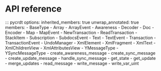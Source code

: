 # API reference

::: pycrdt
    options:
      inherited_members: true
      unwrap_annotated: true
      members:
      - BaseType
      - Array
      - ArrayEvent
      - Awareness
      - Decoder
      - Doc
      - Encoder
      - Map
      - MapEvent
      - NewTransaction
      - ReadTransaction
      - StackItem
      - Subscription
      - SubdocsEvent
      - Text
      - TextEvent
      - Transaction
      - TransactionEvent
      - UndoManager
      - XmlElement
      - XmlFragment
      - XmlText
      - XmlChildrenView
      - XmlAttributesView
      - YMessageType
      - YSyncMessageType
      - create_awareness_message
      - create_sync_message
      - create_update_message
      - handle_sync_message
      - get_state
      - get_update
      - merge_updates
      - read_message
      - write_message
      - write_var_uint
